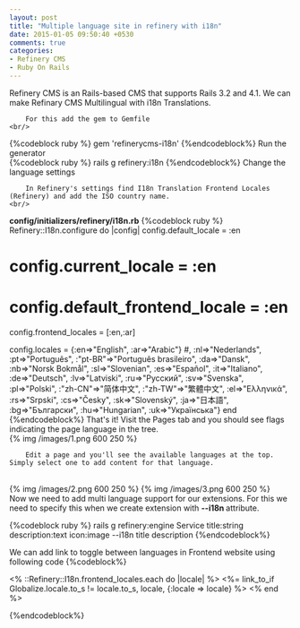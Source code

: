 ```yaml
---
layout: post
title: "Multiple language site in refinery with i18n"
date: 2015-01-05 09:50:40 +0530
comments: true
categories:
- Refinery CMS
- Ruby On Rails
---
```


<div class='post'>
	<div dir="ltr" style="text-align: left;" trbidi="on">
		Refinery CMS is an Rails-based CMS that supports Rails 3.2 and 4.1. We can make Refinary CMS Multilingual with i18n Translations.
    <br/>
		
		For this add the gem to Gemfile
    <br/>
{%codeblock ruby %}
		gem 'refinerycms-i18n'
{%endcodeblock%}
		Run the generator <br/>
{%codeblock ruby %}
		rails g refinery:i18n
{%endcodeblock%}
		Change the language settings

		In Refinery's settings find I18n Translation Frontend Locales (Refinery) and add the ISO country name.
    <br/>
<strong>config/initializers/refinery/i18n.rb</strong>
{%codeblock ruby %}
     Refinery::I18n.configure do |config|
   config.default_locale = :en

  # config.current_locale = :en

  # config.default_frontend_locale = :en

   config.frontend_locales = [:en,:ar]

   config.locales = {:en=>"English", :ar=>"Arabic"}
   #, :nl=>"Nederlands", :pt=>"Português", :"pt-BR"=>"Português brasileiro", :da=>"Dansk", :nb=>"Norsk Bokmål", :sl=>"Slovenian", :es=>"Español", :it=>"Italiano", :de=>"Deutsch", :lv=>"Latviski", :ru=>"Русский", :sv=>"Svenska", :pl=>"Polski", :"zh-CN"=>"简体中文", :"zh-TW"=>"繁體中文", :el=>"Ελληνικά", :rs=>"Srpski", :cs=>"Česky", :sk=>"Slovenský", :ja=>"日本語", :bg=>"Български", :hu=>"Hungarian", :uk=>"Українська"}
end
{%endcodeblock%}
		That's it! Visit the Pages tab and you should see flags indicating the page language in the tree. 
<br/>
		{% img /images/1.png 600 250  %}
		<br/>

		Edit a page and you'll see the available languages at the top. Simply select one to add content for that language.
<br/>
{% img /images/2.png 600 250  %}
		{% img /images/3.png 600 250  %}
<br/>
Now we need to add multi language support for our extensions. For this we need to specify this when we create extension with <strong>--i18n </strong> attribute.

{%codeblock ruby %}
	rails g refinery:engine Service title:string description:text icon:image --i18n title description
{%endcodeblock%}

We can add link to toggle between languages in Frontend website using following code
{%codeblock%}
	<nav id='locale'>
	  <% ::Refinery::I18n.frontend_locales.each do |locale| %>
	    <%= link_to_if Globalize.locale.to_s != locale.to_s, locale, {:locale => locale} %>
	  <% end %>
</nav>
{%endcodeblock%}
	</div>
</div>